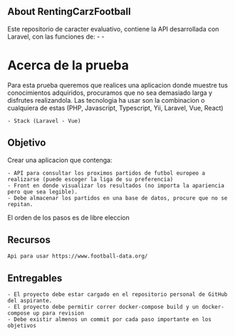 ## About RentingCarzFootball

Este repositorio de caracter evaluativo, contiene la API desarrollada con Laravel, con las funciones de:
    -
    -

# Acerca de la prueba

Para esta prueba queremos que realices una aplicacion donde muestre tus conocimientos adquiridos, procuramos que no sea demasiado larga y disfrutes realizandola. Las tecnologia ha usar son la combinacion o cualquiera de estas (PHP, Javascript, Typescript, Yii, Laravel, Vue, React)

    - Stack (Laravel - Vue)

## Objetivo

Crear una aplicacion que contenga:

    - API para consultar los proximos partidos de futbol europeo a realizarse (puede escoger la liga de su preferencia) 
    - Front en donde visualizar los resultados (no importa la apariencia pero que sea legible).
    - Debe almacenar los partidos en una base de datos, procure que no se repitan.

El orden de los pasos es de libre eleccion

## Recursos
`
Api para usar https://www.football-data.org/
`

## Entregables

    - El proyecto debe estar cargado en el repositorio personal de GitHub del aspirante.
    - El proyecto debe permitir correr docker-compose build y un docker-compose up para revision
    - Debe existir almenos un commit por cada paso importante en los objetivos
